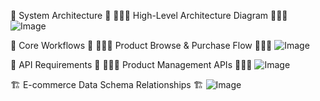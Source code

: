 

📌 System Architecture 📌
🌟🌟🌟 High-Level Architecture Diagram 🌟🌟🌟
![Image](https://github.com/user-attachments/assets/b1644e3d-97e2-41e6-aaaa-d8365aa7892c)


📌 Core Workflows 📌
🌟🌟🌟 Product Browse & Purchase Flow 🌟🌟🌟
![Image](https://github.com/user-attachments/assets/61a17dfd-d6e5-4888-aa97-afec31408768)


📌  API Requirements 📌
🌟🌟🌟 Product Management APIs 🌟🌟🌟
![Image](https://github.com/user-attachments/assets/85116b3f-9faf-437d-aa06-f0a59d2852e7)


🏗️ E-commerce Data Schema Relationships 🏗️
![Image](https://github.com/user-attachments/assets/370c90a6-b9f3-4250-bf66-cea9adc2ac2b)
